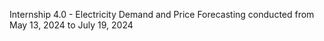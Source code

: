 Internship 4.0 - Electricity Demand and Price Forecasting
conducted from May 13, 2024 to July 19, 2024
